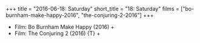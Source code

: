 +++
title = "2016-06-18: Saturday"
short_title = "18: Saturday"
films = ["bo-burnham-make-happy-2016", "the-conjuring-2-2016"]
+++


* Film: Bo Burnham Make Happy (2016) +
* Film: The Conjuring 2 (2016) {T} +
